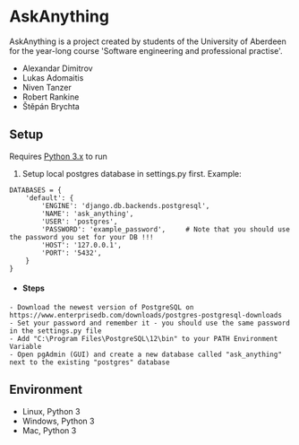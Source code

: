 # AskAnything
AskAnything is a project created by students of the University of Aberdeen for the year-long course 'Software engineering and professional practise'.

* Alexandar Dimitrov
* Lukas Adomaitis 
* Niven Tanzer
* Robert Rankine
* Štěpán Brychta

## Setup
Requires [Python 3.x](https://www.python.org/downloads/) to run

1. Setup local postgres database in settings.py first. Example:
```
DATABASES = {
    'default': {
        'ENGINE': 'django.db.backends.postgresql',
        'NAME': 'ask_anything',
        'USER': 'postgres',
        'PASSWORD': 'example_password',     # Note that you should use the password you set for your DB !!!
        'HOST': '127.0.0.1',
        'PORT': '5432',
    }
}
```
   - #### Steps

    - Download the newest version of PostgreSQL on https://www.enterprisedb.com/downloads/postgres-postgresql-downloads
    - Set your password and remember it - you should use the same password in the settings.py file
    - Add "C:\Program Files\PostgreSQL\12\bin" to your PATH Environment Variable
    - Open pgAdmin (GUI) and create a new database called "ask_anything" next to the existing "postgres" database
 
## Environment

* Linux, Python 3
* Windows, Python 3
* Mac, Python 3
